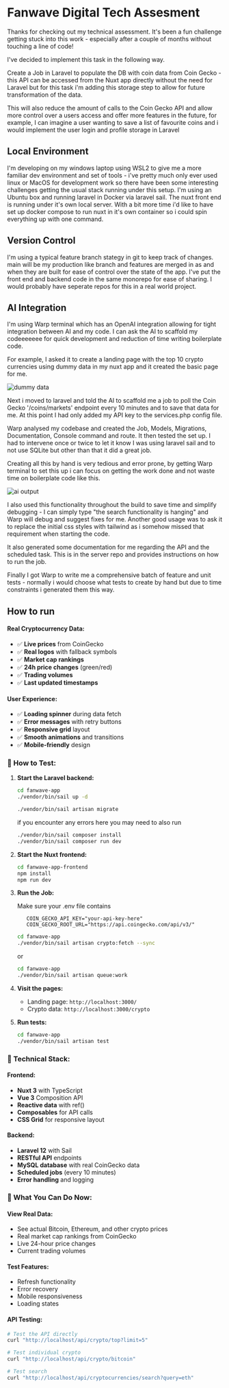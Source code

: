 # Fanwave Digital Tech Assesment
Thanks for checking out my technical assessment.  It's been a fun challenge getting stuck into this work - especially after a couple of months without touching a line of code! 

I've decided to implement this task in the following way.

Create a Job in Laravel to populate the DB with coin data from Coin Gecko - this API can be accessed from the Nuxt app directly without the need for Laravel but for this task i'm adding this storage step to allow for future transformation of the data.

This will also reduce the amount of calls to the Coin Gecko API and allow more control over a users access and offer more features in the future, for example, I can imagine a user wanting to save a list of favourite coins and i would implement the user login and profile storage in Laravel

## Local Environment
I'm developing on my windows laptop using WSL2 to give me a more familiar dev environment and set of tools - i've pretty much only ever used linux or MacOS for development work so there have been some interesting challenges getting the usual stack running under this setup.  I'm using an Ubuntu box and running laravel in Docker via laravel sail.  The nuxt front end is running under it's own local server.  With a bit more time i'd like to have set up docker compose to run nuxt in it's own container so i could spin everything up with one command.

## Version Control
I'm using a typical feature branch stategy in git to keep track of changes.  main will be my production like branch and features are merged in as and when they are built for ease of control over the state of the app.  I've put the front end and backend code in the same monorepo for ease of sharing.  I would probably have seperate repos for this in a real world project.

## AI Integration
I'm using Warp terminal which has an OpenAI integration allowing for tight integration between AI and my code.  I can ask the AI to scaffold my codeeeeeee for quick development and reduction of time writing boilerplate code.

For example, I asked it to create a landing page with the top 10 crypto currencies using dummy data in my nuxt app and it created the basic page for me.

![dummy data](fanwave-app/readme_images/toptem.png)

Next i moved to laravel and told the AI to scaffold me a job to poll the Coin Gecko '/coins/markets' endpoint every 10 minutes and to save that data for me.  At this point I had only added my API key to the services.php config file.  

Warp analysed my codebase and created the Job, Models, Migrations, Documentation, Console command and route.  It then tested the set up.  I had to intervene once or twice to let it know I was using laravel sail and to not use SQLite but other than that it did a great job.  

Creating all this by hand is very tedious and error prone, by getting Warp terminal to set this up i can focus on getting the work done and not waste time on boilerplate code like this.

![ai output](fanwave-app/readme_images/aioutput.png)

I also used this functionality throughout the build to save time and simplify debugging - I can simply type "the search functionality is hanging" and Warp will debug and suggest fixes for me.  Another good usage was to ask it to replace the initial css styles with tailwind as i somehow missed that requirement when starting the code.

It also generated some documentation for me regarding the API and the scheduled task.  This is in the server repo and provides instructions on how to run the job.

Finally I got Warp to write me a comprehensive batch of feature and unit tests - normally i would choose what tests to create by hand but due to time constraints i generated them this way.

## How to run
#### **Real Cryptocurrency Data:**
- ✅ **Live prices** from CoinGecko
- ✅ **Real logos** with fallback symbols
- ✅ **Market cap rankings**
- ✅ **24h price changes** (green/red)
- ✅ **Trading volumes**
- ✅ **Last updated timestamps**

#### **User Experience:**
- ✅ **Loading spinner** during data fetch
- ✅ **Error messages** with retry buttons
- ✅ **Responsive grid** layout
- ✅ **Smooth animations** and transitions
- ✅ **Mobile-friendly** design

### 📱 How to Test:

1. **Start the Laravel backend:**
   ```bash
   cd fanwave-app
   ./vendor/bin/sail up -d
   ```
   ```bash
   ./vendor/bin/sail artisan migrate
   ```
   if you encounter any errors here you may need to also run
   ```bash
   ./vendor/bin/sail composer install
   ./vendor/bin/sail composer run dev
   ```

2. **Start the Nuxt frontend:**
   ```bash
   cd fanwave-app-frontend
   npm install
   npm run dev
   ```

3. **Run the Job:**
   
   Make sure your .env file contains
   ```
      COIN_GECKO_API_KEY="your-api-key-here"
      COIN_GECKO_ROOT_URL="https://api.coingecko.com/api/v3/"
      ```
   ```bash
   cd fanwave-app
   ./vendor/bin/sail artisan crypto:fetch --sync
   ```
   or
   ```bash
   cd fanwave-app
   ./vendor/bin/sail artisan queue:work
   ```

4. **Visit the pages:**
   - Landing page: `http://localhost:3000/`
   - Crypto data: `http://localhost:3000/crypto`

5. **Run tests:**
   ```bash
   cd fanwave-app
   ./vendor/bin/sail artisan test
   ```

### 🔧 Technical Stack:

#### **Frontend:**
- **Nuxt 3** with TypeScript
- **Vue 3** Composition API
- **Reactive data** with ref()
- **Composables** for API calls
- **CSS Grid** for responsive layout

#### **Backend:**
- **Laravel 12** with Sail
- **RESTful API** endpoints
- **MySQL database** with real CoinGecko data
- **Scheduled jobs** (every 10 minutes)
- **Error handling** and logging

### 🎯 What You Can Do Now:

#### **View Real Data:**
- See actual Bitcoin, Ethereum, and other crypto prices
- Real market cap rankings from CoinGecko
- Live 24-hour price changes
- Current trading volumes

#### **Test Features:**
- Refresh functionality
- Error recovery
- Mobile responsiveness
- Loading states

#### **API Testing:**
```bash
# Test the API directly
curl "http://localhost/api/crypto/top?limit=5"

# Test individual crypto
curl "http://localhost/api/crypto/bitcoin"

# Test search
curl "http://localhost/api/cryptocurrencies/search?query=eth"
```